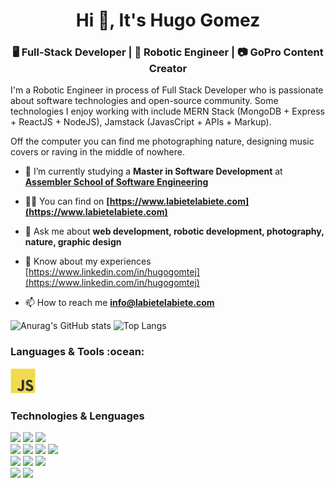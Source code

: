 <h1 align="center">Hi 👋, It's Hugo Gomez </h1>
<h3 align="center"> 🖥️ Full-Stack Developer | 🤖 Robotic Engineer | 📷 GoPro Content Creator </h3>

<p align="left">
I'm a Robotic Engineer in process of Full Stack Developer who is passionate about software technologies and open-source community. Some technologies I enjoy working with include MERN Stack (MongoDB + Express + ReactJS + NodeJS), Jamstack (JavasCript + APIs + Markup).

Off the computer you can find me photographing nature, designing music covers or raving in the middle of nowhere.
</p>

- 🌱 I’m currently studying a **Master in Software Development** at **[Assembler School of Software Engineering](https://www.assemblerschool.com/)**

- 👨‍💻 You can find on **[https://www.labietelabiete.com](https://www.labietelabiete.com)**

- 💬 Ask me about **web development, robotic development, photography, nature, graphic design**

- 📄 Know about my experiences [https://www.linkedin.com/in/hugogomtej](https://www.linkedin.com/in/hugogomtej)

- 📫 How to reach me **info@labietelabiete.com**


![Anurag's GitHub stats](https://github-readme-stats.vercel.app/api?username=labietelabiete&show_icons=true)
![Top Langs](https://github-readme-stats.vercel.app/api/top-langs/?username=labietelabiete&langs_count=6&layout=compact)

<h3 align="left">Languages & Tools :ocean:</h3>

<a href="https://developer.mozilla.org/en-US/docs/Web/JavaScript" target="_blank"> <img src="https://raw.githubusercontent.com/devicons/devicon/master/icons/javascript/javascript-original.svg" alt="javascript" width="40" height="40"/> </a>



 

### Technologies & Lenguages 
![](https://img.shields.io/badge/OS-Linux-informational?style=for-the-badge&logo=linux&logoColor=white&color=005eff)
![](https://img.shields.io/badge/OS-macOS-informational?style=for-the-badge&logo=macos&logoColor=white&color=005eff)
![](https://img.shields.io/badge/OS-Windows-informational?style=for-the-badge&logo=windows&logoColor=white&color=005eff)
<br/>
![](https://img.shields.io/badge/Web-html-informational?style=for-the-badge&logo=web&logoColor=white&color=f54242)
![](https://img.shields.io/badge/Styling-css-informational?style=for-the-badge&logo=style&logoColor=white&color=f54242)
![](https://img.shields.io/badge/Code-JavaScript-informational?style=for-the-badge&logo=javascript&logoColor=white&color=f54242)
![](https://img.shields.io/badge/Code-React-informational?style=for-the-badge&logo=react&logoColor=white&color=f54242)
<br/>
![](https://img.shields.io/badge/Code-Php-informational?style=for-the-badge&logo=php&logoColor=white&color=42f5ad)
![](https://img.shields.io/badge/Code-Vue-informational?style=for-the-badge&logo=vue.js&logoColor=white&color=42f5ad)
![](https://img.shields.io/badge/Code-Laravel-informational?style=for-the-badge&logo=laravel&logoColor=white&color=42f5ad)
<br/>
![](https://img.shields.io/badge/DDBB-mysql-informational?style=for-the-badge&logo=mysql&logoColor=white&color=ffd500)
![](https://img.shields.io/badge/Code-Python-informational?style=for-the-badge&logo=python&logoColor=white&color=ffd500)



<!--
**labietelabiete/labietelabiete** is a ✨ _special_ ✨ repository because its `README.md` (this file) appears on your GitHub profile.

Here are some ideas to get you started:

- 🔭 I’m currently working on ...
- 🌱 I’m currently learning ...
- 👯 I’m looking to collaborate on ...
- 🤔 I’m looking for help with ...
- 💬 Ask me about ...
- 📫 How to reach me: ...
- 😄 Pronouns: ...
- ⚡ Fun fact: ...

To add


<img alt="GitHub followers" src="https://img.shields.io/github/followers/labietelabiete?style=social">

Inspiration

Examples:
https://github.com/M0nica
https://github.com/danilucaci
https://github.com/Nachomontoya/Nachomontoya/
https://github.com/SP-XD

Resources:
https://gist.github.com/rxaviers/7360908
https://github.com/Zachpocalypse/github-readme-stats/blob/master/docs/readme_es.md
https://www.vectorlogo.zone/logos/


-->
